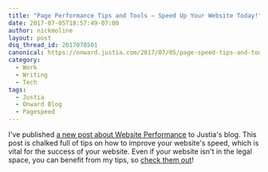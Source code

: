 ```yaml
---
title: "Page Performance Tips and Tools — Speed Up Your Website Today!"
date: 2017-07-05T18:57:49-07:00
author: nickmoline
layout: post
dsq_thread_id: 2017070501
canonical: https://onward.justia.com/2017/07/05/page-speed-tips-and-tools/
category:
  - Work
  - Writing
  - Tech
tags:
  - Justia
  - Onward Blog
  - Pagespeed
---
```

I've published [a new post about Website Performance](https://onward.justia.com/2017/07/05/page-speed-tips-and-tools/) to Justia's blog.  This post is chalked full of tips on how to improve your website's speed, which is vital for the success of your website.  Even if your website isn't in the legal space, you can benefit from my tips, so [check them out](https://onward.justia.com/2017/07/05/page-speed-tips-and-tools/)!